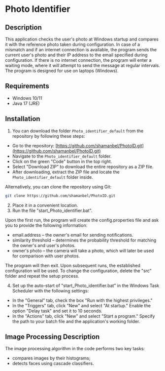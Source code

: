 # Photo Identifier

## Description
This application checks the user's photo at Windows startup and compares it with the reference photo taken during configuration. In case of a mismatch and if an internet connection is available, the program sends the current user's photo and their IP address to the email specified during configuration. If there is no internet connection, the program will enter a waiting mode, where it will attempt to send the message at regular intervals. The program is designed for use on laptops (Windows).

## Requirements
- Windows 10/11
- Java 17 (JRE)
<!-- IntelliJ IDEA (for development)
- Maven (for building the project)
- Internet connection (for sending emails)-->

## Installation
1. You can download the folder `Photo_identifier_default` from the repository by following these steps:

- Go to the repository: [https://github.com/shamanbel/PhotoID.git](https://github.com/shamanbel/PhotoID.git)
- Navigate to the `Photo_identifier_default` folder.
- Click on the green "Code" button in the top right.
- Select "Download ZIP" to download the entire repository as a ZIP file.
- After downloading, extract the ZIP file and locate the `Photo_identifier_default` folder inside.

Alternatively, you can clone the repository using Git:
```bash
git clone https://github.com/shamanbel/PhotoID.git
```

2. Place it in a convenient location.
3. Run the file "start_Photo_identifier.bat".


Upon the first run, the program will create the config.properties file and ask you to provide the following information:
- email.address – the owner's email for sending notifications.
- similarity threshold – determines the probability threshold for matching the owner's and user's photos.
- owner's photo – the camera will take a photo, which will later be used for comparison with user photos.

The program will then exit. Upon subsequent runs, the established configuration will be used. To change the configuration, delete the "src" folder and repeat the setup process.
    
4. Set up the auto-start of "start_Photo_identifier.bat" in the Windows Task Scheduler with the following settings:
-  In the "General" tab, check the box "Run with the highest privileges."
-   In the "Triggers" tab, click "New" and select "At startup." Enable the option "Delay task" and set it to 10 seconds.
-   In the "Actions" tab, click "New" and select "Start a program." Specify the path to your batch file and the application's working folder.

## Image Processing Description 
The image processing algorithm in the code performs two key tasks:

-   compares images by their histograms;
-   detects faces using cascade classifiers.
